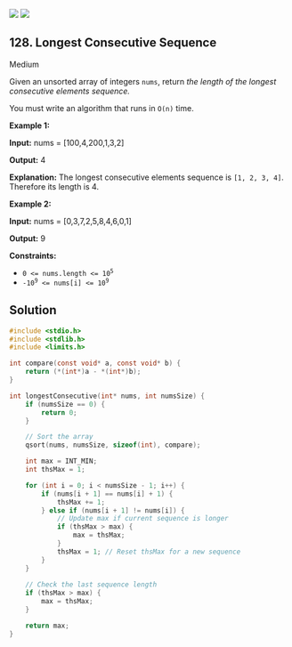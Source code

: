 [![](https://img.shields.io/github/stars/javadev/LeetCode-in-All?label=Stars&style=flat-square)](https://github.com/javadev/LeetCode-in-All)
[![](https://img.shields.io/github/forks/javadev/LeetCode-in-All?label=Fork%20me%20on%20GitHub%20&style=flat-square)](https://github.com/javadev/LeetCode-in-All/fork)

## 128\. Longest Consecutive Sequence

Medium

Given an unsorted array of integers `nums`, return _the length of the longest consecutive elements sequence._

You must write an algorithm that runs in `O(n)` time.

**Example 1:**

**Input:** nums = [100,4,200,1,3,2]

**Output:** 4

**Explanation:** The longest consecutive elements sequence is `[1, 2, 3, 4]`. Therefore its length is 4.

**Example 2:**

**Input:** nums = [0,3,7,2,5,8,4,6,0,1]

**Output:** 9

**Constraints:**

*   <code>0 <= nums.length <= 10<sup>5</sup></code>
*   <code>-10<sup>9</sup> <= nums[i] <= 10<sup>9</sup></code>

## Solution

```c
#include <stdio.h>
#include <stdlib.h>
#include <limits.h>

int compare(const void* a, const void* b) {
    return (*(int*)a - *(int*)b);
}

int longestConsecutive(int* nums, int numsSize) {
    if (numsSize == 0) {
        return 0;
    }

    // Sort the array
    qsort(nums, numsSize, sizeof(int), compare);

    int max = INT_MIN;
    int thsMax = 1;

    for (int i = 0; i < numsSize - 1; i++) {
        if (nums[i + 1] == nums[i] + 1) {
            thsMax += 1;
        } else if (nums[i + 1] != nums[i]) {
            // Update max if current sequence is longer
            if (thsMax > max) {
                max = thsMax;
            }
            thsMax = 1; // Reset thsMax for a new sequence
        }
    }
    
    // Check the last sequence length
    if (thsMax > max) {
        max = thsMax;
    }

    return max;
}
```